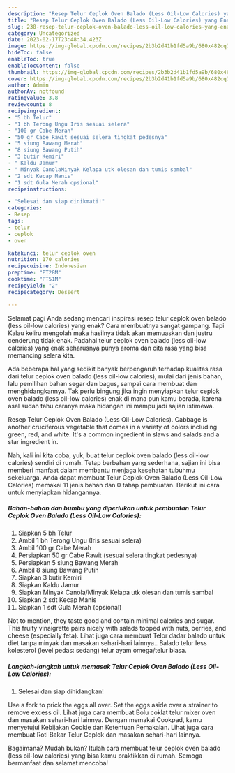 ```yaml
---
description: "Resep Telur Ceplok Oven Balado (Less Oil-Low Calories) yang Enak, Buat Buka Puasa Lezat"
title: "Resep Telur Ceplok Oven Balado (Less Oil-Low Calories) yang Enak, Buat Buka Puasa Lezat"
slug: 238-resep-telur-ceplok-oven-balado-less-oil-low-calories-yang-enak-buat-buka-puasa-lezat
category: Uncategorized
date: 2023-02-17T23:48:34.423Z
image: https://img-global.cpcdn.com/recipes/2b3b2d41b1fd5a9b/680x482cq70/telur-ceplok-oven-balado-less-oil-low-calories-foto-resep-utama.jpg
hideToc: false
enableToc: true
enableTocContent: false
thumbnail: https://img-global.cpcdn.com/recipes/2b3b2d41b1fd5a9b/680x482cq70/telur-ceplok-oven-balado-less-oil-low-calories-foto-resep-utama.jpg
cover: https://img-global.cpcdn.com/recipes/2b3b2d41b1fd5a9b/680x482cq70/telur-ceplok-oven-balado-less-oil-low-calories-foto-resep-utama.jpg
author: Admin
authorAv: notfound
ratingvalue: 3.8
reviewcount: 8
recipeingredient:
- "5 bh Telur"
- "1 bh Terong Ungu Iris sesuai selera"
- "100 gr Cabe Merah"
- "50 gr Cabe Rawit sesuai selera tingkat pedesnya"
- "5 siung Bawang Merah"
- "8 siung Bawang Putih"
- "3 butir Kemiri"
- " Kaldu Jamur"
- " Minyak CanolaMinyak Kelapa utk olesan dan tumis sambal"
- "2 sdt Kecap Manis"
- "1 sdt Gula Merah opsional"
recipeinstructions:

- "Selesai dan siap dinikmati!"
categories:
- Resep
tags:
- telur
- ceplok
- oven

katakunci: telur ceplok oven 
nutrition: 170 calories
recipecuisine: Indonesian
preptime: "PT28M"
cooktime: "PT51M"
recipeyield: "2"
recipecategory: Dessert

---
```



Selamat pagi Anda sedang mencari inspirasi resep telur ceplok oven balado (less oil-low calories) yang enak? Cara membuatnya sangat gampang. Tapi Kalau keliru mengolah maka hasilnya tidak akan memuaskan dan justru cenderung tidak enak. Padahal telur ceplok oven balado (less oil-low calories) yang enak seharusnya punya aroma dan cita rasa yang bisa memancing selera kita.


Ada beberapa hal yang sedikit banyak berpengaruh terhadap kualitas rasa dari telur ceplok oven balado (less oil-low calories), mulai dari jenis bahan, lalu pemilihan bahan segar dan bagus, sampai cara membuat dan menghidangkannya. Tak perlu bingung jika ingin menyiapkan telur ceplok oven balado (less oil-low calories) enak di mana pun kamu berada, karena asal sudah tahu caranya maka hidangan ini mampu jadi sajian istimewa.

Resep Telur Ceplok Oven Balado (Less Oil-Low Calories). Cabbage is another cruciferous vegetable that comes in a variety of colors including green, red, and white. It&#39;s a common ingredient in slaws and salads and a star ingredient in.


Nah, kali ini kita coba, yuk, buat telur ceplok oven balado (less oil-low calories) sendiri di rumah. Tetap berbahan yang sederhana, sajian ini bisa memberi manfaat dalam membantu menjaga kesehatan tubuhmu sekeluarga. Anda dapat membuat Telur Ceplok Oven Balado (Less Oil-Low Calories) memakai 11 jenis bahan dan 0 tahap pembuatan. Berikut ini cara untuk menyiapkan hidangannya.

<!--inarticleads1-->

##### Bahan-bahan dan bumbu yang diperlukan untuk pembuatan Telur Ceplok Oven Balado (Less Oil-Low Calories):

1. Siapkan 5 bh Telur
1. Ambil 1 bh Terong Ungu (Iris sesuai selera)
1. Ambil 100 gr Cabe Merah
1. Persiapkan 50 gr Cabe Rawit (sesuai selera tingkat pedesnya)
1. Persiapkan 5 siung Bawang Merah
1. Ambil 8 siung Bawang Putih
1. Siapkan 3 butir Kemiri
1. Siapkan  Kaldu Jamur
1. Siapkan  Minyak Canola/Minyak Kelapa utk olesan dan tumis sambal
1. Siapkan 2 sdt Kecap Manis
1. Siapkan 1 sdt Gula Merah (opsional)


Not to mention, they taste good and contain minimal calories and sugar. This fruity vinaigrette pairs nicely with salads topped with nuts, berries, and cheese (especially feta). Lihat juga cara membuat Telor dadar balado untuk diet tanpa minyak dan masakan sehari-hari lainnya.. Balado telur less kolesterol (level pedas: sedang) telur ayam omega/telur biasa. 

<!--inarticleads2-->

##### Langkah-langkah untuk memasak Telur Ceplok Oven Balado (Less Oil-Low Calories):


1. Selesai dan siap dihidangkan!

Use a fork to prick the eggs all over. Set the eggs aside over a strainer to remove excess oil. Lihat juga cara membuat Bolu coklat telur mixer oven dan masakan sehari-hari lainnya. Dengan memakai Cookpad, kamu menyetujui Kebijakan Cookie dan Ketentuan Pemakaian. Lihat juga cara membuat Roti Bakar Telur Ceplok dan masakan sehari-hari lainnya. 

Bagaimana? Mudah bukan? Itulah cara membuat telur ceplok oven balado (less oil-low calories) yang bisa kamu praktikkan di rumah. Semoga bermanfaat dan selamat mencoba!
